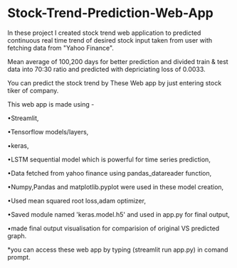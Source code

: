 # Stock-Trend-Prediction-Web-App
In these project I created stock trend web application to predicted continuous real time trend of desired stock input taken from user with fetching data from "Yahoo Finance".

Mean average of 100,200 days for better prediction and divided train & test data into 70:30 ratio and predicted with depriciating loss of 0.0033.  

You can predict the stock trend by These Web app by just entering stock tiker of company.

This web app is made using -

•Streamlit,

•Tensorflow models/layers,

•keras,

•LSTM sequential model which is powerful for time series prediction,

•Data fetched from yahoo finance using pandas_datareader function,

•Numpy,Pandas and matplotlib.pyplot were used in these model creation,

•Used mean squared root loss,adam optimizer,

•Saved module named 'keras.model.h5' and used in app.py for final output,

•made final output visualisation for comparision of original VS predicted graph.

*you can access these web app by typing  (streamlit run app.py) in comand prompt.
